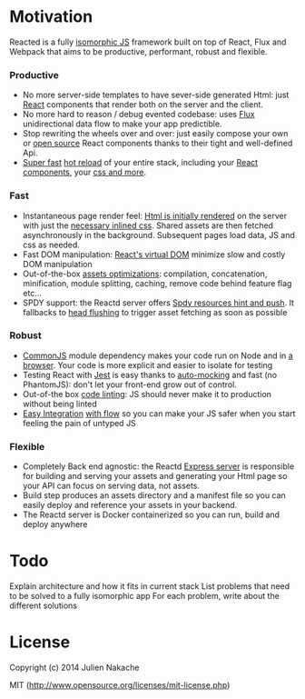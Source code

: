 # Motivation

Reacted is a fully [isomorphic JS][airbnb-isomorphic] framework built on top of React, Flux and Webpack that aims to be productive, performant, robust and flexible. 

### Productive
 - No more server-side templates to have sever-side generated Html: just [React][react] components that render both on the server and the client.
 - No more hard to reason / debug evented codebase: uses [Flux][flux-video] unidirectional data flow to make your app predictible.
 - Stop rewriting the wheels over and over: just easily compose your own or [open source][react-component-com] React components thanks to their tight and well-defined Api.
 - [Super fast][webpack-build-performance] [hot reload][webpack-reload] of your entire stack, including your [React components][react-reload], your [css and more][webpack-loaders].

### Fast
 - Instantaneous page render feel: [Html is initially rendered][webpack-server-side] on the server with just the [necessary inlined css][webpack-style-collector]. Shared assets are then fetched asynchronously in the background. Subsequent pages load data, JS and css as needed.
 - Fast DOM manipulation: [React's virtual DOM][react-virtual-dom] minimize slow and costly DOM manipulation
 - Out-of-the-box [assets optimizations][webpack-optimization]: compilation, concatenation, minification, module splitting, caching, remove code behind feature flag etc...
 - SPDY support: the Reactd server offers [Spdy resources hint and push][igvita-spdy]. It fallbacks to [head flushing][first-byte-flush] to trigger asset fetching as soon as possible

### Robust
 - [CommonJS][node-module] module dependency makes your code run on Node and in [a browser][webpack-commonjs]. Your code is more explicit and easier to isolate for testing 
 - Testing React with [Jest][jest] is easy thanks to [auto-mocking][jest-automock] and fast (no PhantomJS): don't let your front-end grow out of control.
 - Out-of-the box [code linting][webpack-jshint]: JS should never make it to production without being linted
 - [Easy Integration][flow-loader] [with flow][flowtype] so you can make your JS safer when you start feeling the pain of untyped JS


### Flexible
 - Completely Back end agnostic: the Reactd [Express server][express-com] is responsible for building and serving your assets and generating your Html page so your API can focus on serving data, not assets.
 - Build step produces an assets directory and a manifest file so you can easily deploy and reference your assets in your backend.
 - The Reactd server is Docker containerized so you can run, build and deploy anywhere


# Todo

Explain architecture and how it fits in current stack
List problems that need to be solved to a fully isomorphic app
For each problem, write about the different solutions 


# License

Copyright (c) 2014 Julien Nakache

MIT (http://www.opensource.org/licenses/mit-license.php)

[airbnb-isomorphic]:http://nerds.airbnb.com/isomorphic-javascript-future-web-apps/
[react]:http://facebook.github.io/react/
[flux]:https://facebook.github.io/flux/
[flux-video]:https://www.youtube.com/watch?v=nYkdrAPrdcw&list=PLb0IAmt7-GS188xDYE-u1ShQmFFGbrk0v#t=621
[webpack-reload]:http://webpack.github.io/docs/hot-module-replacement.html
[webpack-build-performance]:http://webpack.github.io/docs/build-performance.html
[react-reload]:http://gaearon.github.io/react-hot-loader/2014/07/23/integrating-jsx-live-reload-into-your-react-workflow/
[webpack-loaders]:http://webpack.github.io/docs/list-of-loaders.html
[react-virtual-dom]:http://facebook.github.io/react/docs/working-with-the-browser.html#the-virtual-dom
[webpack-style-collector]:https://github.com/webpack/react-webpack-server-side-example/blob/master/server/style-collector.js
[webpack-server-side]:https://github.com/webpack/react-webpack-server-side-example
[webpack-optimization]:http://webpack.github.io/docs/optimization.html
[igvita-spdy]:https://www.igvita.com/2013/06/12/innovating-with-http-2.0-server-push/
[first-byte-flush]:https://plus.google.com/+IlyaGrigorik/posts/GTWYbYWP6xP
[react-component-com]:http://react-components.com/
[node-module]:http://nodejs.org/api/modules.html
[webpack-commonjs]:http://webpack.github.io/docs/commonjs.html
[jest]:https://facebook.github.io/jest/
[jest-automock]:https://facebook.github.io/jest/docs/automatic-mocking.html#content
[webpack-jshint]:https://github.com/webpack/jshint-loader
[flowtype]:http://flowtype.org/
[flow-loader]:https://github.com/facebook/flow/issues/5
[express-com]:http://expressjs.com/